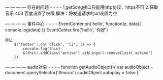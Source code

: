 — — — — 存在的问题 - - - -
  1.getSong接口只能用http协议，https不可
  2.获取音乐 403 百度设置了权限 
  解决：将发送请求的url设置为空
  <!-- <meta name="referrer" content="never"> -->


  — — — — 事件中心 - - - -
  EventCenter.on('hello', function(e, data){
      console.log(data)
    })
    EventCenter.fire('hello', '你好')
   
    用法
        $('footer').on('click', 'li', () => {
            console.log(this)
            $(this).addClass('active').siblings().removeClass('active')
        })


  — — — — audio对象 - - - -
    function getAudioObject(){
        var audioObject = document.querySelector('#music')
        audioObject.autoplay = false
    }
